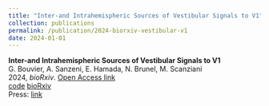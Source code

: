 ```yaml
---
title: "Inter-and Intrahemispheric Sources of Vestibular Signals to V1"
collection: publications
permalink: /publication/2024-biorxiv-vestibular-v1
date: 2024-01-01
---
```


**Inter-and Intrahemispheric Sources of Vestibular Signals to V1**  
G. Bouvier, A. Sanzeni, E. Hamada, N. Brunel, M. Scanziani  
2024, *bioRxiv*. [Open Access link](https://www.biorxiv.org/)  
[code]() [bioRxiv]()  
Press: [link]()  
